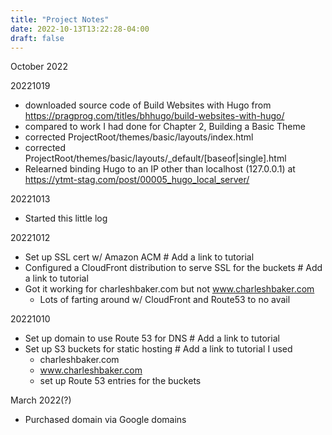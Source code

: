 ```yaml
---
title: "Project Notes"
date: 2022-10-13T13:22:28-04:00
draft: false
---
```


October 2022

20221019

* downloaded source code of Build Websites with Hugo from https://pragprog.com/titles/bhhugo/build-websites-with-hugo/
* compared to work I had done for Chapter 2, Building a Basic Theme
* corrected ProjectRoot/themes/basic/layouts/index.html
* corrected ProjectRoot/themes/basic/layouts/_default/[baseof|single].html
* Relearned binding Hugo to an IP other than localhost (127.0.0.1) at https://ytmt-stag.com/post/00005_hugo_local_server/

20221013

* Started this little log

20221012

* Set up SSL cert w/ Amazon ACM # Add a link to tutorial
* Configured a CloudFront distribution to serve SSL for the buckets # Add a link to tutorial
* Got it working for charleshbaker.com but not www.charleshbaker.com
    * Lots of farting around w/ CloudFront and Route53 to no avail

20221010

* Set up domain to use Route 53 for DNS # Add a link to tutorial
* Set up S3 buckets for static hosting # Add a link to tutorial I used
    * charleshbaker.com
    * www.charleshbaker.com
    * set up Route 53 entries for the buckets

March 2022(?)

* Purchased domain via Google domains

